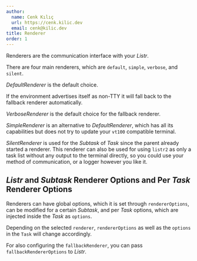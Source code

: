 ```yaml
---
author:
  name: Cenk Kılıç
  url: https://cenk.kilic.dev
  email: cenk@kilic.dev
title: Renderer
order: 1
---
```


Renderers are the communication interface with your _Listr_.

<!-- more -->

There are four main renderers, which are `default`, `simple`, `verbose`, and `silent`.

_DefaultRenderer_ is the default choice.

If the environment advertises itself as non-TTY it will fall back to the fallback renderer automatically.

_VerboseRenderer_ is the default choice for the fallback renderer.

_SimpleRenderer_ is an alternative to _DefaultRenderer_, which has all its capabilities but does not try to update your `vt100` compatible terminal.

_SilentRenderer_ is used for the _Subtask_ of _Task_ since the parent already started a renderer. This renderer can also be used for using `listr2` as only a task list without any output to the terminal directly, so you could use your method of communication, or a logger however you like it.

## _Listr_ and _Subtask_ Renderer Options and Per _Task_ Renderer Options

Renderers can have global options, which it is set through `rendererOptions`, can be modified for a certain _Subtask_, and per _Task_ options, which are injected inside the _Task_ as `options`.

Depending on the selected `renderer`, `rendererOptions` as well as the `options` in the `Task` will change accordingly.

For also configuring the `fallbackRenderer`, you can pass `fallbackRendererOptions` to _Listr_.
